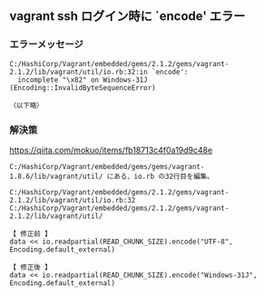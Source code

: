 ## vagrant ssh ログイン時に `encode' エラー

### エラーメッセージ
```
C:/HashiCorp/Vagrant/embedded/gems/2.1.2/gems/vagrant-2.1.2/lib/vagrant/util/io.rb:32:in `encode': 
  incomplete "\x82" on Windows-31J (Encoding::InvalidByteSequenceError)

（以下略）
```


### 解決策
<https://qiita.com/mokuo/items/fb18713c4f0a19d9c48e>
```
C:/HashiCorp/Vagrant/embedded/gems/gems/vagrant-1.8.6/lib/vagrant/util/ にある、io.rb の32行目を編集。

C:/HashiCorp/Vagrant/embedded/gems/2.1.2/gems/vagrant-2.1.2/lib/vagrant/util/io.rb:32
C:/HashiCorp/Vagrant/embedded/gems/2.1.2/gems/vagrant-2.1.2/lib/vagrant/util/

【 修正前 】
data << io.readpartial(READ_CHUNK_SIZE).encode("UTF-8",       Encoding.default_external)

【 修正後 】
data << io.readpartial(READ_CHUNK_SIZE).encode("Windows-31J", Encoding.default_external)
```
